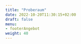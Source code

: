 ```yaml
---
title: "Proberaum"
date: 2022-10-20T11:30:15+02:00
draft: false
menu: 
- footerAngebot
weight: 40
---
```


